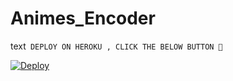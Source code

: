 # Animes_Encoder
text`
DEPLOY ON HEROKU , CLICK THE BELOW BUTTON 🤧`

[![Deploy](https://www.herokucdn.com/deploy/button.svg)](https://heroku.com/deploy)
